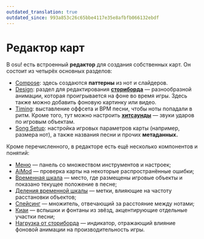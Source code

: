 ```yaml
---
outdated_translation: true
outdated_since: 993a853c26c65bbe4117e35e8afbfb066132ebdf
---
```


# Редактор карт

В osu! есть встроенный **редактор** для создания собственных карт. Он состоит из четырёх основных разделов:

- [Compose](Compose): здесь создаются **паттерны** из нот и слайдеров.
- [Design](Design): раздел для редактирования **[сториборда](/wiki/Storyboard)** — разнообразной анимации, которая проигрывается на фоне во время игры. Здесь также можно добавить фоновую картинку или видео.
- [Timing](Timing): выставление оффсета и BPM песни, чтобы ноты попадали в ритм. Кроме того, тут можно настроить **[хитсаунды](/wiki/Guides/Custom_Sample_Overrides)** — звуки ударов по игровым объектам.
- [Song Setup](Song_Setup): настройка игровых параметров карты (например, размера нот), а также названия песни и прочих **метаданных.**

Кроме перечисленного, в редакторе есть ещё несколько компонентов и понятий:

- [Меню](Menu) — панель со множеством инструментов и настроек;
- [AiMod](AiMod) — проверка карты на некоторые распространённые ошибки;
- [Временная шкала](Timelines) — место, где размещены игровые объекты и показано текущее положение в песне;
- [Деления временной шкалы](Beat_Snap_Divisor) — метки, влияющие на частоту расстановки объектов;
- [Спейсинг](Distance_snap) — множитель, отвечающий за расстояние между нотами;
- [Киаи](/wiki/Gameplay/Kiai_time) — вспышки и фонтаны из звёзд, акцентирующие отдельные участки песни;
- [Нагрузка от сториборда](SB_Load) — индикатор, отражающий влияние фоновой анимации на производительность игры.
